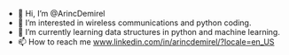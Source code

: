 - 👋 Hi, I’m @ArincDemirel
- 👀 I’m interested in wireless communications and python coding.
- 🌱 I’m currently learning data structures in python and machine learning.
- 📫 How to reach me www.linkedin.com/in/arincdemirel/?locale=en_US

<!---
ArincDemirel/ArincDemirel is a ✨ special ✨ repository because its `README.md` (this file) appears on your GitHub profile.
You can click the Preview link to take a look at your changes.
--->
